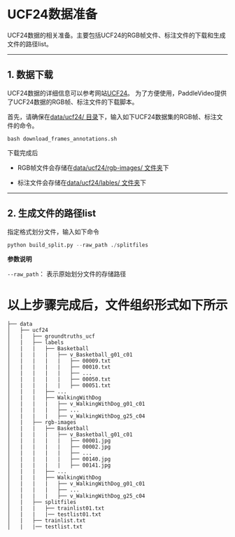 # UCF24数据准备
UCF24数据的相关准备。主要包括UCF24的RGB帧文件、标注文件的下载和生成文件的路径list。

---
## 1. 数据下载
UCF24数据的详细信息可以参考网站[UCF24](http://www.thumos.info/download.html)。 为了方便使用，PaddleVideo提供了UCF24数据的RGB帧、标注文件的下载脚本。

首先，请确保在[data/ucf24/ 目录](../../../data/ucf24)下，输入如下UCF24数据集的RGB帧、标注文件的命令。

```shell
bash download_frames_annotations.sh
```

下载完成后

- RGB帧文件会存储在[data/ucf24/rgb-images/ 文件夹](../../../data/ucf24/rgb-images)下

- 标注文件会存储在[data/ucf24/lables/ 文件夹](../../../data/ucf24/labels)下

---
## 2. 生成文件的路径list
指定格式划分文件，输入如下命令

```python
python build_split.py --raw_path ./splitfiles
```

**参数说明**

`--raw_path`： 表示原始划分文件的存储路径


# 以上步骤完成后，文件组织形式如下所示

```
├── data
│   ├── ucf24
│   |   ├── groundtruths_ucf
│   |   ├── labels
│   |   |   ├── Basketball
│   |   |   |   ├── v_Basketball_g01_c01
│   |   |   |   |   ├── 00009.txt
│   |   |   |   |   ├── 00010.txt
│   |   |   |   |   ├── ...
│   |   |   |   |   ├── 00050.txt
│   |   |   |   |   ├── 00051.txt
│   |   |   ├── ...
│   |   |   ├── WalkingWithDog
│   |   |   |   ├── v_WalkingWithDog_g01_c01
│   |   |   |   ├── ...
│   |   |   |   ├── v_WalkingWithDog_g25_c04
│   |   ├── rgb-images
│   |   |   ├── Basketball
│   |   |   |   ├── v_Basketball_g01_c01
│   |   |   |   |   ├── 00001.jpg
│   |   |   |   |   ├── 00002.jpg
│   |   |   |   |   ├── ...
│   |   |   |   |   ├── 00140.jpg
│   |   |   |   |   ├── 00141.jpg
│   |   |   ├── ...
│   |   |   ├── WalkingWithDog
│   |   |   |   ├── v_WalkingWithDog_g01_c01
│   |   |   |   ├── ...
│   |   |   |   ├── v_WalkingWithDog_g25_c04
│   |   ├── splitfiles
│   |   |   ├── trainlist01.txt
│   |   |   |── testlist01.txt 
│   |   ├── trainlist.txt
│   |   |── testlist.txt 
```
